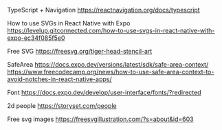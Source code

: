 TypeScript + Navigation
https://reactnavigation.org/docs/typescript

How to use SVGs in React Native with Expo
https://levelup.gitconnected.com/how-to-use-svgs-in-react-native-with-expo-ec34f085f5e0

Free SVG
https://freesvg.org/tiger-head-stencil-art

SafeArea
https://docs.expo.dev/versions/latest/sdk/safe-area-context/
https://www.freecodecamp.org/news/how-to-use-safe-area-context-to-avoid-notches-in-react-native-apps/

Font
https://docs.expo.dev/develop/user-interface/fonts/?redirected

2d people
https://storyset.com/people

Free svg images
https://freesvgillustration.com/?s=about&id=603